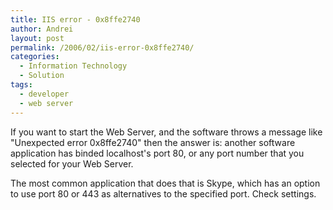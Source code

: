 ```yaml
---
title: IIS error - 0x8ffe2740
author: Andrei
layout: post
permalink: /2006/02/iis-error-0x8ffe2740/
categories:
  - Information Technology
  - Solution
tags:
  - developer
  - web server
---
```

If you want to start the Web Server, and the software throws a message like "Unexpected error 0x8ffe2740" then the answer is: another software application has binded localhost's port 80, or any port number that you selected for your Web Server.

The most common application that does that is Skype, which has an option to use port 80 or 443 as alternatives to the specified port. Check settings.